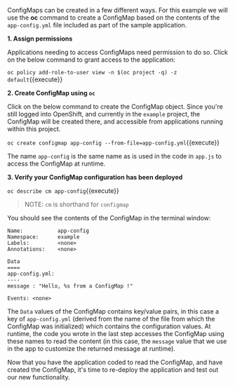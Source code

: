 ConfigMaps can be created in a few different ways. For this example we will use the **oc** command to create
a ConfigMap based on the contents of the `app-config.yml` file included as part of the sample application.

**1. Assign permissions**

Applications needing to access ConfigMaps need permission to do so. Click on the below command to grant
access to the application:

```oc policy add-role-to-user view -n $(oc project -q) -z default```{{execute}}

**2. Create ConfigMap using `oc`**

Click on the below command to create the ConfigMap object. Since you're still logged into OpenShift, and
currently in the `example` project, the ConfigMap will be created there, and accessible from applications
running within this project.

```oc create configmap app-config --from-file=app-config.yml```{{execute}}

The name `app-config` is the same name as is used in the code in `app.js` to access the ConfigMap at runtime.

**3. Verify your ConfigMap configuration has been deployed**

```oc describe cm app-config```{{execute}}

> NOTE: `cm` is shorthand for `configmap`

You should see the contents of the ConfigMap in the terminal window:

```console
Name:           app-config
Namespace:      example
Labels:         <none>
Annotations:    <none>

Data
====
app-config.yml:
----
message : "Hello, %s from a ConfigMap !"

Events: <none>
```

The `Data` values of the ConfigMap contains key/value pairs, in this case a key of `app-config.yml` (derived from the
name of the file from which the ConfigMap was initialized) which contains
the configuration values. At runtime, the code you wrote in the last step accesses the ConfigMap using these names
to read the content (in this case, the `message` value that we use in the app to customize the returned message at
runtime).

Now that you have the application coded to read the ConfigMap, and have created the ConfigMap, it's time to re-deploy
the application and test out our new functionality.

